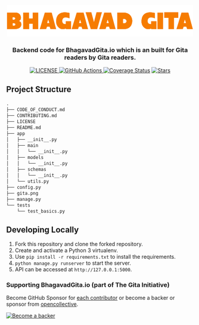 <p align="center">
  <a href="https://bhagavadgita.io">
    <img src="gita.png" alt="Bhagavad Gita" width="500">
  </a>
</p>

<h3 align="center">
  Backend code for BhagavadGita.io which is an built for Gita readers by Gita readers.
</h2>

<p align="center">
  <a href="https://github.com/gita/bhagavad-gita-backend/blob/master/LICENSE">
    <img alt="LICENSE" src="https://img.shields.io/badge/License-GPLv3-blue.svg?maxAge=43200">
  </a>
  <a href="https://github.com/gita/bhagavad-gita-backend/actions?query=workflow%3ADev">
    <img alt="GitHub Actions" src="https://github.com/gita/bhagavad-gita-backend/workflows/Dev/badge.svg">
  </a>
  <a href="https://codecov.io/github/gita/bhagavad-gita-backend"><img alt="Coverage Status" src="https://img.shields.io/codecov/c/github/gita/bhagavad-gita-backend/master.svg?logo=codecov"></a>
  <a href="https://starcharts.herokuapp.com/gita/bhagavad-gita-backend"><img alt="Stars" src="https://img.shields.io/github/stars/gita/bhagavad-gita-backend.svg?style=social"></a>
</p>


## Project Structure
```
.
├── CODE_OF_CONDUCT.md
├── CONTRIBUTING.md
├── LICENSE
├── README.md
├── app
│   ├── __init__.py
│   ├── main
│   │   └── __init__.py
│   ├── models
│   │   └── __init__.py
│   ├── schemas
│   │   └── __init__.py
│   └── utils.py
├── config.py
├── gita.png
├── manage.py
└── tests
    └── test_basics.py
```

## Developing Locally

1. Fork this repository and clone the forked repository.
2. Create and activate a Python 3 virtualenv.
3. Use `pip install -r requirements.txt` to install the requirements.
4. `python manage.py runserver` to start the server.
5. API can be accessed at `http://127.0.0.1:5000`.


### Supporting BhagavadGita.io (part of The Gita Initiative)

Become GitHub Sponsor for [each contributor](https://github.com/gita/bhagavadgita/graphs/contributors)
or become a backer or sponsor from [opencollective](https://opencollective.com/gita-initiative).

[![Become a backer](https://opencollective.com/gita-initiative/tiers/backer.svg?avatarHeight=64)](https://opencollective.com/gita-initiative#backers)
